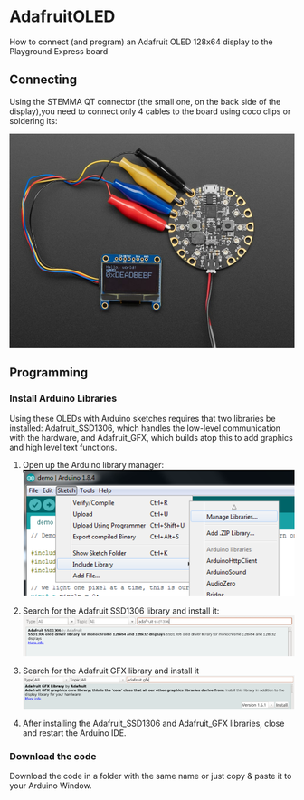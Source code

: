 # AdafruitOLED
How to connect (and program) an Adafruit OLED 128x64 display to the Playground Express board

## Connecting

Using the STEMMA QT connector (the small one, on the back side of the display),you need to connect only 4 cables to the board using coco clips or soldering its:

![](/images/938-08.jpg)


## Programming

### Install Arduino Libraries
Using these OLEDs with Arduino sketches requires that two libraries be installed: Adafruit_SSD1306, which handles the low-level communication with the hardware, and Adafruit_GFX, which builds atop this to add graphics and high level text functions.

1. Open up the Arduino library manager:
![](/images/adafruit_products_library_manager_menu.png)

2. Search for the Adafruit SSD1306 library and install it:
![](/images/adafruit_products_ssd1306.png)

3. Search for the Adafruit GFX library and install it
![](/images/adafruit_products_gfx.png)

4. After installing the Adafruit_SSD1306 and Adafruit_GFX libraries, close and restart the Arduino IDE.

### Download the code
Download the code in a folder with the same name or just copy & paste it to your Arduino Window.





